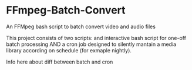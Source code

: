 # FFmpeg-Batch-Convert
An FFMpeg bash script to batch convert video and audio files

This project consists of two scripts: and interactive bash script for one-off batch processing AND a cron job designed to silently mantain a media library according on schedule (for exmaple nightly).

Info here about diff between batch and cron
